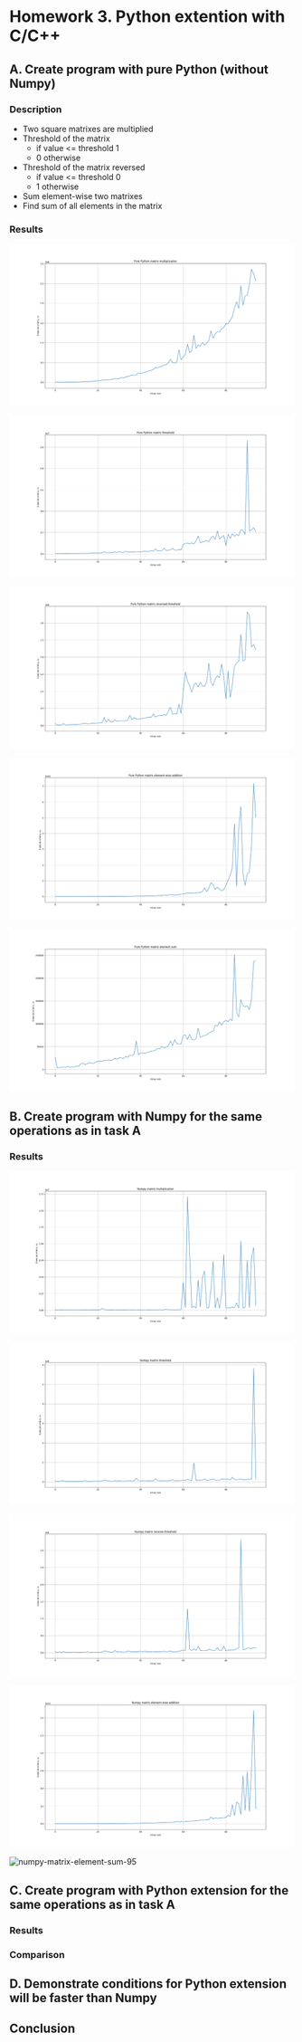 # Homework 3. Python extention with C/C++

## A. Create program with pure Python (without Numpy)

### Description

- Two square matrixes are multiplied
- Threshold of the matrix
  - if value <= threshold 1
  - 0 otherwise
- Threshold of the matrix reversed
  - if value <= threshold 0
  - 1 otherwise
- Sum element-wise two matrixes
- Find sum of all elements in the matrix

### Results

![pure-python-matrix-multiplication-95](data/pure-python-matrix-multiplication-95.png)

![pure-python-matrix-threshold-95](data/pure-python-matrix-threshold-95.png)

![pure-python-matrix-reversed-threshold-95](data/pure-python-matrix-reversed-threshold-95.png)

![pure-python-matrix-element-wise-addition-95](data/pure-python-matrix-element-wise-addition-95.png)

![pure-python-matrix-element-sum-95](data/pure-python-matrix-element-sum-95.png)

## B. Create program with Numpy for the same operations as in task A

### Results

![numpy-matrix-multiplication-95](data/numpy-matrix-multiplication-95.png)

![numpy-matrix-threshold-95](data/numpy-matrix-threshold-95.png)

![numpy-matrix-reverse-threshold-95](data/numpy-matrix-reverse-threshold-95.png)

![numpy-matrix-element-wise-addition-95](data/numpy-matrix-element-wise-addition-95.png)

![numpy-matrix-element-sum-95](data/numpy-matrix-element-sum-95)

## C. Create program with Python extension for the same operations as in task A

### Results

### Comparison

## D. Demonstrate conditions for Python extension will be faster than Numpy

## Conclusion
